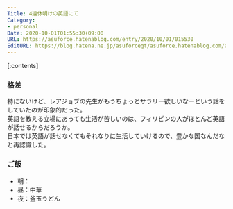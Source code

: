 ```yaml
---
Title: 4連休明けの英語にて
Category:
- personal
Date: 2020-10-01T01:55:30+09:00
URL: https://asuforce.hatenablog.com/entry/2020/10/01/015530
EditURL: https://blog.hatena.ne.jp/asuforcegt/asuforce.hatenablog.com/atom/entry/26006613634732641
---
```


[:contents]

###  格差

特にないけど、レアジョブの先生がもうちょっとサラリー欲しいなーという話をしていたのが印象的だった。  
英語を教える立場にあっても生活が苦しいのは、フィリピンの人がほとんど英語が話せるからだろうか。  
日本では英語が話せなくてもそれなりに生活していけるので、豊かな国なんだなと再認識した。

### ご飯

- 朝：
- 昼：中華
- 夜：釜玉うどん
